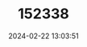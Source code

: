 ---
title: "152338"
category: "Mammillaria wrightii"
draft: false
date: 2024-02-22 13:03:51
languages:
  English: ["Wright's Nipple Cactus", "Wright's Pincushion Cactus", "Wright's Prickly-pear"]
  Spanish; Castilian: ["Biznaga de Wright"]
---